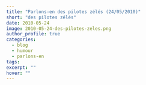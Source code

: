 ```yaml
---
title: "Parlons-en des pilotes zélés (24/05/2010)"
short: "des pilotes zélés"
date: 2010-05-24
image: 2010-05-24-des-pilotes-zeles.png
author_profile: true
categories:
  - blog
  - humour
  - parlons-en
tags:
excerpt: ""
hover: ""
---
```

